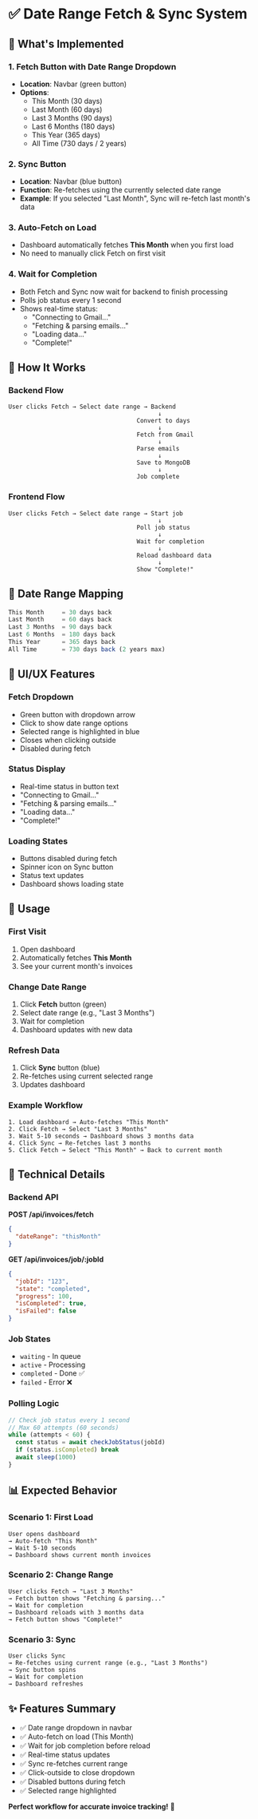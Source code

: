 # ✅ Date Range Fetch & Sync System

## 🎯 What's Implemented

### 1. Fetch Button with Date Range Dropdown
- **Location**: Navbar (green button)
- **Options**:
  - This Month (30 days)
  - Last Month (60 days)
  - Last 3 Months (90 days)
  - Last 6 Months (180 days)
  - This Year (365 days)
  - All Time (730 days / 2 years)

### 2. Sync Button
- **Location**: Navbar (blue button)
- **Function**: Re-fetches using the currently selected date range
- **Example**: If you selected "Last Month", Sync will re-fetch last month's data

### 3. Auto-Fetch on Load
- Dashboard automatically fetches **This Month** when you first load
- No need to manually click Fetch on first visit

### 4. Wait for Completion
- Both Fetch and Sync now wait for backend to finish processing
- Polls job status every 1 second
- Shows real-time status:
  - "Connecting to Gmail..."
  - "Fetching & parsing emails..."
  - "Loading data..."
  - "Complete!"

## 🔄 How It Works

### Backend Flow
```
User clicks Fetch → Select date range → Backend
                                          ↓
                                    Convert to days
                                          ↓
                                    Fetch from Gmail
                                          ↓
                                    Parse emails
                                          ↓
                                    Save to MongoDB
                                          ↓
                                    Job complete
```

### Frontend Flow
```
User clicks Fetch → Select date range → Start job
                                          ↓
                                    Poll job status
                                          ↓
                                    Wait for completion
                                          ↓
                                    Reload dashboard data
                                          ↓
                                    Show "Complete!"
```

## 📅 Date Range Mapping

```javascript
This Month     = 30 days back
Last Month     = 60 days back
Last 3 Months  = 90 days back
Last 6 Months  = 180 days back
This Year      = 365 days back
All Time       = 730 days back (2 years max)
```

## 🎨 UI/UX Features

### Fetch Dropdown
- Green button with dropdown arrow
- Click to show date range options
- Selected range is highlighted in blue
- Closes when clicking outside
- Disabled during fetch

### Status Display
- Real-time status in button text
- "Connecting to Gmail..."
- "Fetching & parsing emails..."
- "Loading data..."
- "Complete!"

### Loading States
- Buttons disabled during fetch
- Spinner icon on Sync button
- Status text updates
- Dashboard shows loading state

## 🚀 Usage

### First Visit
1. Open dashboard
2. Automatically fetches **This Month**
3. See your current month's invoices

### Change Date Range
1. Click **Fetch** button (green)
2. Select date range (e.g., "Last 3 Months")
3. Wait for completion
4. Dashboard updates with new data

### Refresh Data
1. Click **Sync** button (blue)
2. Re-fetches using current selected range
3. Updates dashboard

### Example Workflow
```
1. Load dashboard → Auto-fetches "This Month"
2. Click Fetch → Select "Last 3 Months"
3. Wait 5-10 seconds → Dashboard shows 3 months data
4. Click Sync → Re-fetches last 3 months
5. Click Fetch → Select "This Month" → Back to current month
```

## 🔧 Technical Details

### Backend API

**POST /api/invoices/fetch**
```json
{
  "dateRange": "thisMonth"
}
```

**GET /api/invoices/job/:jobId**
```json
{
  "jobId": "123",
  "state": "completed",
  "progress": 100,
  "isCompleted": true,
  "isFailed": false
}
```

### Job States
- `waiting` - In queue
- `active` - Processing
- `completed` - Done ✅
- `failed` - Error ❌

### Polling Logic
```javascript
// Check job status every 1 second
// Max 60 attempts (60 seconds)
while (attempts < 60) {
  const status = await checkJobStatus(jobId)
  if (status.isCompleted) break
  await sleep(1000)
}
```

## 📊 Expected Behavior

### Scenario 1: First Load
```
User opens dashboard
→ Auto-fetch "This Month"
→ Wait 5-10 seconds
→ Dashboard shows current month invoices
```

### Scenario 2: Change Range
```
User clicks Fetch → "Last 3 Months"
→ Fetch button shows "Fetching & parsing..."
→ Wait for completion
→ Dashboard reloads with 3 months data
→ Fetch button shows "Complete!"
```

### Scenario 3: Sync
```
User clicks Sync
→ Re-fetches using current range (e.g., "Last 3 Months")
→ Sync button spins
→ Wait for completion
→ Dashboard refreshes
```

## ✨ Features Summary

- ✅ Date range dropdown in navbar
- ✅ Auto-fetch on load (This Month)
- ✅ Wait for job completion before reload
- ✅ Real-time status updates
- ✅ Sync re-fetches current range
- ✅ Click-outside to close dropdown
- ✅ Disabled buttons during fetch
- ✅ Selected range highlighted

**Perfect workflow for accurate invoice tracking!** 🎉
